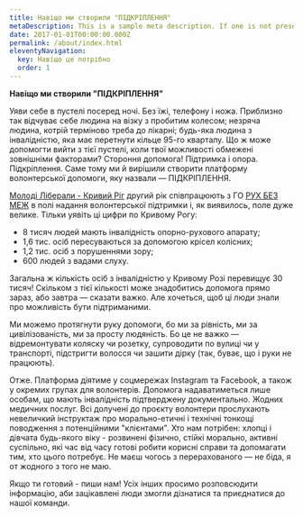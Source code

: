 ```yaml
---
title: Навіщо ми створили "ПІДКРІПЛЕННЯ"
metaDescription: This is a sample meta description. If one is not present in your page/post's front matter, the default metadata.desciption will be used instead.
date: 2017-01-01T00:00:00.000Z
permalink: /about/index.html
eleventyNavigation:
  key: Навіщо це потрібно
  order: 1
---
```

**Навіщо ми створили "ПІДКРІПЛЕННЯ"**

Уяви себе в пустелі посеред ночі. Без їжі, телефону і ножа. Приблизно так відчуває себе людина на візку з пробитим колесом; незряча людина, котрій терміново треба до лікарні; будь-яка людина з інвалідністю, яка має перетнути кільце 95-го кварталу. Що ж може допомогти вийти з тієї пустелі, коли твої можливості обмежені зовнішніми факторами? Стороння допомога! Підтримка і опора. Підкріплення. Саме тому ми й вирішили створити платформу волонтерської допомоги, яку назвали — ПІДКРІПЛЕННЯ.

[Молоді Ліберали - Кривий Ріг](https://www.facebook.com/young.lib.kr/?__cft__[0]=AZWwIaURmL92H1f1PncBmGexiZnzIwBjb0nChmT3XKqaTPUI_ITQCEYxvc2fzh-uZVx9oQxToJpyUjIUARDV6h9UqlFMjtyOsEvoMrv155cBC68VmFHLIpNNFx6nryVhby0pY8kd0Yuw7704T7HyYzPIl4a_Np7LpCcowBvxSWy8OjMbiW0soyDwq41PSSZ0YF8&__tn__=kK-R) другий рік співпрацюють з ГО [РУХ БЕЗ МЕЖ](https://www.facebook.com/rbmkr/?__cft__[0]=AZWwIaURmL92H1f1PncBmGexiZnzIwBjb0nChmT3XKqaTPUI_ITQCEYxvc2fzh-uZVx9oQxToJpyUjIUARDV6h9UqlFMjtyOsEvoMrv155cBC68VmFHLIpNNFx6nryVhby0pY8kd0Yuw7704T7HyYzPIl4a_Np7LpCcowBvxSWy8OjMbiW0soyDwq41PSSZ0YF8&__tn__=kK-R) в полі надання волонтерської підтримки і, як виявилось, поле дуже велике. Тільки уявіть ці цифри по Кривому Рогу:

- 8 тисяч людей мають інвалідність опорно-рухового апарату;
- 1,6 тис. осіб пересуваються за допомогою крісел колісних;
- 1,2 тис. осіб з порушеннями зору;
- 600 людей з вадами слуху.

Загальна ж кількість осіб з інвалідністю у Кривому Розі перевищує 30 тисяч! Скільком з тієї кількості може знадобитись допомога прямо зараз, або завтра — сказати важко. Але хочеться, щоб ці люди знали про можливість бути підтриманими.

Ми можемо протягнути руку допомоги, бо ми за рівність, ми за цивілізованість, ми за просту людяність. Бо це не важко — відремонтувати коляску чи розетку, супроводити по вулиці чи у транспорті, підстригти волосся чи зашити дірку (так, буває, що і руки не працюють).

Отже. Платформа діятиме у соцмережах Instagram та Facebook, а також у окремих групах для волонтерів. Допомога надаватиметься лише особам, що мають інвалідність підтверджену документально. Жодних медичних послуг. Всі долучені до проєкту волонтери прослухають невеличкий інструктаж про морально-етичні і технічні тонкощі поводження з потенційними "клієнтами". Хто нам потрібен: хлопці і дівчата будь-якого віку - розвинені фізично, стійкі морально, активні суспільно, які час від часу готові робити корисні справи та допомагати тим, хто цього потребує. Не маєш чогось з перерахованого — не біда, я от жодного з того не маю.

Якщо ти готовий - пиши нам! Усіх інших просимо розповсюдити інформацію, аби зацікавлені люди змогли дізнатися та приєднатися до нашої команди.